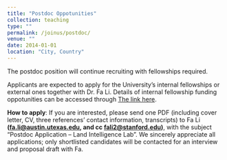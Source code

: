 ```yaml
---
title: "Postdoc Oppotunities"
collection: teaching
type: ""
permalink: /joinus/postdoc/
venue: ""
date: 2014-01-01
location: "City, Country"
---
```

The postdoc position will continue recruiting with fellowships required.

Applicants are expected to apply for the University’s internal fellowships or external ones together with Dr. Fa Li. Details of internal fellowship funding oppotunities can be accessed through [The link here](https://www.jsg.utexas.edu/people/postdoctoral-fellows-programs/unit-level-postdoctoral-fellowships/). 

**How to apply**: If you are interested, please send one PDF (including cover letter, CV, three references’ contact information, transcripts) to Fa Li **(fa.li@austin.utexas.edu, and cc fali2@stanford.edu)**, with the subject “Postdoc Application – Land Intelligence Lab”. We sincerely appreciate all applications; only shortlisted candidates will be contacted for an interview and proposal draft with Fa.
